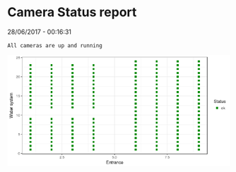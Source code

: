 Camera Status report
================
28/06/2017 - 00:16:31

    All cameras are up and running

![](camreport_files/figure-markdown_github/unnamed-chunk-2-1.png)
